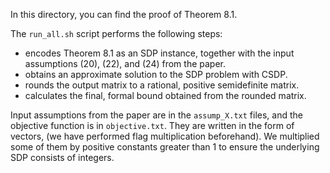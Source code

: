 In this directory, you can find the proof of Theorem 8.1.

The `run_all.sh` script performs the following steps:
- encodes Theorem 8.1 as an SDP instance, together with the input assumptions (20), (22), and (24) from the paper.
- obtains an approximate solution to the SDP problem with CSDP.
- rounds the output matrix to a rational, positive semidefinite matrix.
- calculates the final, formal bound obtained from the rounded matrix.

Input assumptions from the paper are in the `assump_X.txt` files, and the objective function is in `objective.txt`.
They are written in the form of vectors, (we have performed flag multiplication beforehand).
We multiplied some of them by positive constants greater than 1 to ensure the underlying SDP consists of integers.
